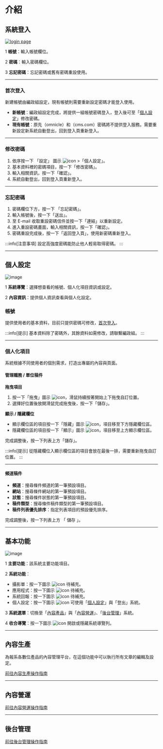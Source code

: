 # 介紹
## 系統登入
[![login page](/assets/img/intro/login-page.png)](/assets/img/intro/login-page.png)

<span class="number">1</span> **帳號**：輸入帳號欄位。

<span class="number">2</span> **密碼**：輸入密碼欄位。

<span class="number">3</span> **忘記密碼**：忘記密碼或舊有密碼重設使用。

---


### 首次登入
新建帳號由編政組設定，現有帳號則需要重新設定密碼才能登入使用。

- **新帳號**：編政組設定完成，將提供一組帳號密碼登入，登入後可至「[個人設定](#個人設定)」修改密碼。
- **現有帳號**：原先（omnicle）和（cms.com）密碼將不提供登入服務。需要重新設定新系統自動登出，回到登入頁重新登入。
---

### 修改密碼

1. 依序按一下 「設定」 圖示 ![icon](/assets/icons/manage-accounts-outline.svg) >「個人設定」。
2. 基本資料裡的密碼項目，按一下「修改密碼」。
3. 輸入相關資訊，按一下「確認」。
4. 系統自動登出，回到登入頁重新登入。

---

### 忘記密碼

1. 密碼欄位下方，按一下 「忘記密碼」。
2. 輸入帳號後，按一下「送出」。
3. 至 E-mail 收取重設密碼信件並按一下「連結」以重新設定。
4. 進入重設密碼畫面，輸入相關資訊，按一下「確認」。
4. 密碼重設完成後，按一下「返回登入頁」，使用新密碼重新登入。

:::info[注意事項]
設定高強度密碼能防止他人輕易取得密碼。
:::

---

## 個人設定
![image](/assets/img/intro/personal.png)

<span class="number">1</span> **系統導覽**：選擇想查看的帳號、個人化項目資訊或設定。

<span class="number">2</span> **內容資訊**：提供個人資訊查看與個人化設定。

### 帳號
提供使用者的基本資料，目前只提供密碼可修改，[首次登入](#首次登入)。

:::info[提示]
基本資料除了密碼外，其餘資料如需修改，請聯繫編政組。
:::

---

### 個人化項目
系統根據不同使用者的個別需求，打造出專屬的內容與頁面。

#### 管理職務 / 單位稿件

**拖曳項目**
1. 按一下「拖曳」圖示 ![icon](/assets/icons/drag-handle.svg)，滑鼠持續按著開始上下拖曳自訂位置。
2. 選擇好位置後放開滑鼠完成拖曳後，按一下「儲存」。

**顯示 / 隱藏欄位**
* 顯示欄位區的項目按一下「隱藏」圖示 ![icon](/assets/icons/do-not-disturb-fill.svg)，項目移至下方隱藏欄位區。
* 隱藏欄位區的項目按一下「顯示」圖示 ![icon](/assets/icons/add.svg)，項目移至上方顯示欄位區。

完成調整後，按一下列表上方「儲存」。

:::info[提示]
從隱藏欄位入顯示欄位區的項目會放在最後一排，需要重新拖曳自訂位置。
:::

---

#### 頻道稿件
* **頻道**：搜尋條件頻道的第一筆預設項目。
* **網站**：搜尋條件網站的第一筆預設項目。
* **狀態**：搜尋條件狀態的第一筆預設項目。
* **稿件類型**：搜尋條件稿件類型的第一筆預設項目。
* **稿件列表優先排序**：指定列表項目的預設優先排序。

完成調整後，按一下列表上方 「 儲存 」。

---

## 基本功能
![image](/assets/img/intro/base-function.png)

<span class="number">1</span> **主要功能**：該系統主要功能項目。

<span class="number">2</span> **系統功能**：

* 攝影單：按一下圖示 ![icon](/assets/icons/videocam-outline.svg) 待補充。
* 應用程式：按一下圖示 ![icon](/assets/icons/apps.svg) 待補充。
* 系統回報：按一下圖示 ![icon](/assets/icons/feedback-outline.svg) 待補充。
* 個人設定：按一下圖示 ![icon](/assets/icons/manage-accounts-outline.svg) 可使用「[個人設定](#個人設定)」與「登出」系統。

<span class="number">3</span> **系統選單**：切換至「[內容產品](/manuals/production)」與「[內容營運](/manuals/operations)」、「[後台管理](/manuals/admin)」系統。

<span class="number">4</span> **收合導覽**：按一下圖示 ![icon](/assets/icons/menu.svg) 開啟或隱藏系統導覽列。

---

## 內容生產
為報系各數位產品的內容管理平台，在這個功能中可以執行所有文章的編輯及設定。

[前往內容生產操作指南](/manuals/production)

---

## 內容營運

[前往內容營運操作指南](/manuals/operations)

---

## 後台管理
[前往後台管理操作指南](/manuals/admin)